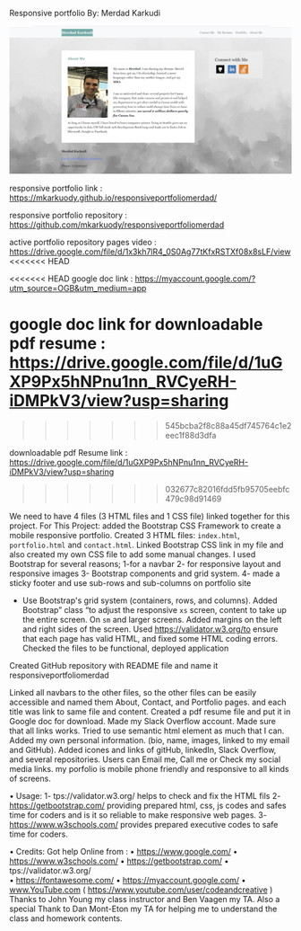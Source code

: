 

Responsive portfolio By: Merdad Karkudi 


<img src="./portfolio.jpg">


responsive portfolio link :  https://mkarkuody.github.io/responsiveportfoliomerdad/


responsive portfolio repository : https://github.com/mkarkuody/responsiveportfoliomerdad


active portfolio repository pages video : https://drive.google.com/file/d/1x3kh7lR4_0S0Ag77tKfxRSTXf08x8sLF/view
<<<<<<< HEAD

<<<<<<< HEAD
google doc link : https://myaccount.google.com/?utm_source=OGB&utm_medium=app


google doc link for downloadable pdf resume : https://drive.google.com/file/d/1uGXP9Px5hNPnu1nn_RVCyeRH-iDMPkV3/view?usp=sharing
=======
>>>>>>> 545bcba2f8c88a45df745764c1e2eec1f88d3dfa


downloadable  pdf Resume link : https://drive.google.com/file/d/1uGXP9Px5hNPnu1nn_RVCyeRH-iDMPkV3/view?usp=sharing

>>>>>>> 032677c82016fdd5fb95705eebfc479c98d91469

We need to have 4 files (3 HTML files and 1 CSS file) linked together for this project. For This Project:
added the Bootstrap CSS Framework to create a mobile responsive portfolio. Created 3 HTML files: `index.html`, `portfolio.html` and `contact.html`. Linked Bootstrap CSS link in my file and also created my own CSS file to add some manual changes. I used Bootstrap for several reasons;
   1-for a navbar
   2- for responsive layout and responsive images
   3- Bootstrap components and grid system.
   4- made a sticky footer and use sub-rows and sub-columns on portfolio site
* Use Bootstrap's grid system (containers, rows, and columns).
Added Bootstrap” class “to adjust the responsive `xs` screen, content to take up the entire screen. On `sm` and larger screens. Added margins on the left and right sides of the screen.
Used https://validator.w3.org/to ensure that each page has valid HTML, and fixed some HTML coding errors.
Checked the files to be functional, deployed application

Created GitHub repository with README file and name it responsiveportfoliomerdad

Linked all navbars to the other files, so the other files can be easily accessible and named them About, Contact, and Portfolio pages. and each title was link to same file and content.
Created a pdf resume file and put it in Google doc for download.
Made my Slack Overflow account.
Made sure that all links works. Tried to use semantic html element as much that I can.
Added my own personal information. (bio, name, images, linked to my email and GitHub).
Added icones and links of gitHub, linkedIn, Slack Overflow, and several repositories.
Users can Email me, Call me or Check my social media links. 
my porfolio is mobile phone friendly and responsive to all kinds of screens. 
 
• Usage: 
1-	tps://validator.w3.org/  helps to check and fix the HTML fils
2-	https://getbootstrap.com/  providing prepared html, css, js codes and safes time for coders and is it so reliable to make responsive web pages.
3-	https://www.w3schools.com/ provides prepared executive codes to safe time for coders.

• Credits:
Got help Online from : 
•	https://www.google.com/
•	https://www.w3schools.com/
•	https://getbootstrap.com/
•	tps://validator.w3.org/  
•   https://fontawesome.com/
•   https://myaccount.google.com/
•	www.YouTube.com  ( https://www.youtube.com/user/codeandcreative )
 Thanks to John Young my class instructor and Ben Vaagen my TA. Also a special Thank to Dan Mont-Eton my TA for helping me to understand the class and homework contents.

